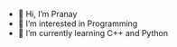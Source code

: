 - 👋 Hi, I’m Pranay
- 👀 I’m interested in Programming
- 🌱 I’m currently learning C++ and Python

<!---
pranay-workspace/pranay-workspace is a ✨ special ✨ repository because its `README.md` (this file) appears on your GitHub profile.
You can click the Preview link to take a look at your changes.
--->
